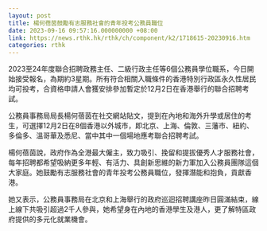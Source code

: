 ```yaml
---
layout: post
title: 楊何蓓茵鼓勵有志服務社會的青年投考公務員職位
date: 2023-09-16 09:57:16.000000000 +08:00
link: https://news.rthk.hk/rthk/ch/component/k2/1718615-20230916.htm
categories: rthk
---
```


2023至24年度聯合招聘政務主任、二級行政主任等6個公務員學位職系，今日開始接受報名，為期約3星期。所有符合相關入職條件的香港特別行政區永久性居民均可投考，合資格申請人會獲安排參加暫定於12月2日在香港舉行的聯合招聘考試。

公務員事務局局長楊何蓓茵在社交網站貼文，提到在內地和海外升學或居住的考生，可選擇12月2日在8個香港以外城市，即北京、上海、倫敦、三藩市、紐約、多倫多、溫哥華及悉尼、當中其中一個場地應考聯合招聘考試。

楊何蓓茵說，政府作為全港最大僱主，致力吸引、挽留和提拔優秀人才服務社會，每年招聘都希望吸納更多年輕、有活力、具創新思維的新力軍加入公務員團隊這個大家庭。她鼓勵有志服務社會的青年投考公務員職位，發揮潛能和抱負，貢獻香港。

她又表示，公務員事務局在北京和上海舉行的政府巡迴招聘講座昨日圓滿結束，線上線下共吸引超過2千人參與，她希望身在內地的香港學生及港人，更了解特區政府提供的多元化就業機會。
